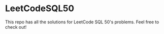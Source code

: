 # LeetCodeSQL50
This repo has all the solutions for LeetCode SQL 50's problems. Feel free to check out!
